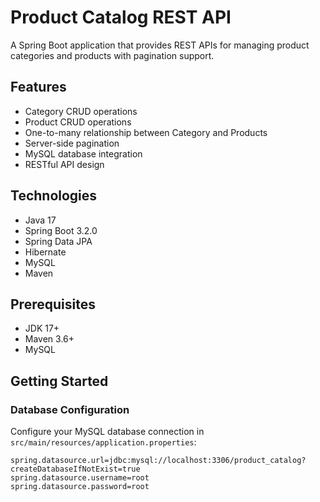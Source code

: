 # Product Catalog REST API

A Spring Boot application that provides REST APIs for managing product categories and products with pagination support.

## Features

- Category CRUD operations
- Product CRUD operations
- One-to-many relationship between Category and Products
- Server-side pagination
- MySQL database integration
- RESTful API design

## Technologies

- Java 17
- Spring Boot 3.2.0
- Spring Data JPA
- Hibernate
- MySQL
- Maven

## Prerequisites

- JDK 17+
- Maven 3.6+
- MySQL

## Getting Started

### Database Configuration

Configure your MySQL database connection in `src/main/resources/application.properties`:

```properties
spring.datasource.url=jdbc:mysql://localhost:3306/product_catalog?createDatabaseIfNotExist=true
spring.datasource.username=root
spring.datasource.password=root
